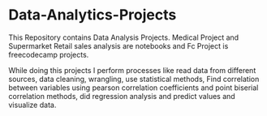 # Data-Analytics-Projects
This Repository contains Data Analysis Projects.
Medical Project and Supermarket Retail sales analysis are notebooks and Fc Project is freecodecamp projects.

While doing this projects I perform processes like read data from different sources, data cleaning, wrangling, use statistical methods, Find correlation between variables using pearson correlation coefficients and point biserial correlation methods, did regression analysis and predict values and visualize data.   
